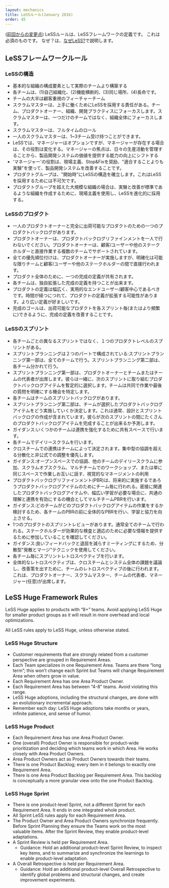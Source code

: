 ```yaml
---
layout: mechanics
title: LeSSルール(January 2016)
order: 45
---
```


<!---
([what changed since previous version](rules-changes.html))
The LeSS Rules are the definition of the LeSS Framework. They are things we consider a must. Why? This is explained in the [Why LeSS?](../framework/why-less.html) section.
--->
([前回からの変更点](rules-changes.jp.html))
LeSSルールは、LeSSフレームワークの定義です。
これは必須のものです。
なぜ？は、[なぜLeSS?](../framework/why-less.jp.html)で説明します。

<!---
## LeSS Framework Rules

The LeSS framework applies to products with 2-“8” teams.
--->
## LeSSフレームワークルール

<!---
### LeSS Structure

* Structure the organization using real teams as the basic organizational building block.
* Each team is (1) self-managing, (2) cross-functional, (3) co-located, and (4) long-lived.
* The majority of the teams are customer-focused feature teams.
* ScrumMasters are responsible for a well-working LeSS adoption. Their focus is towards the Teams, Product Owner, organization, and development practices. A ScrumMaster does not focus on just one team but on the overall organizational system.
* A ScrumMaster is a dedicated full-time role.
* One ScrumMaster can serve 1-3 teams.
* In LeSS, managers are optional, but if managers do exist their role is likely to change. Their focus shifts from managing the day-to-day product work to improving the value-delivering capability of the product development system.
* Managers’ role is to improve the product development system by practicing Go See, encouraging Stop & Fix, and “experiments over conformance”.
* For the product group, establish the complete LeSS structure “at the start”; this is vital for a LeSS adoption.
* For the larger organization beyond the product group, adopt LeSS evolutionarily using Go and See to create an organization where experimentation and improvement is the norm.
--->
### LeSSの構造

* 基本的な組織の構成要素として実際のチームより構築する
* 各チームは、(1)自己組織化、(2)機能横断的、(3)同じ場所、(4)長命です。
* チームの大半は顧客重視のフィーチャーチーム
* スクラムマスターは、上手に働くためにLeSSを採用する責任がある。チーム、プロダクトオーナー、組織、開発プラクティスにフォーカスします。スクラムマスターは、一つだけのチームではなく、組織全体にフォーカスします。
* スクラムマスターは、フルタイムのロール
* 一人のスクラムマスターは、1~3チーム受け持つことができます。
* LeSSでは、マネージャーはオプションですが、マネージャーが存在する場合は、その役割は変化する。マネージャーの焦点は、日々の生産活動を管理することから、製品開発システムの価値を提供する能力の向上にシフトする
* 'マネージャー'の役割は、現場主義、Stop&Fixを奨励、"適合することよりも実験"を使って、製品開発システムを改善することです。
* プロダクトグループは、"開始時"にLeSSの構造を確立します。これはLeSSを採用するためには不可欠です。
* プロダクトグループを超えた大規模な組織の場合は、実験と改善が標準であるような組織を作成するために、現場主義を使用し、LeSSを進化的に採用する。

<!---
### LeSS Product

* There is one Product Owner and one Product Backlog for the complete shippable product.
* The Product Owner shouldn’t work alone on Product Backlog refinement; he is supported by the multiple Teams working directly with customers/users and other stakeholders.
* All prioritization goes through the Product Owner, but clarification is as much as possible directly between the Teams and customer/users and other stakeholders.
* One shared Definition of Done for the whole product.
* Each team can have their own expanded Definition of Done.
* The definition of product should be as broad and end-user/customer centric as is practical. Over time, the definition of product might increase. Broader definitions are preferred.
* The perfection goal is to improve the Definition of Done so that it results in a shippable product each Sprint (or even more frequently).
--->
### LeSSのプロダクト

* 一人のプロダクトオーナーと完全に出荷可能なプロダクトのための一つのプロダクトバックログがあります。
* プロダクトオーナーは、プロダクトバックログリファインメントを一人で行わないでください。プロダクトオーナーは、顧客/ユーザーや他のステークホルダーと直接作業する複数のチームでサポートされています。
* 全ての優先順位付けは、プロダクトオーナーが実施しますが、明確化は可能な限りチームと顧客/ユーザーや他のステークホルダーの間で直接行われます。
* プロダクト全体のために、一つの完成の定義が共有されます。
* 各チームは、独自拡張した完成の定義を持つことが出来ます。
* プロダクトの定義は幅広く、実用的なエンドユーザー/顧客中心であるべきです。時間が経つにつれて、プロダクトの定義が拡張する可能性があります。より広い定義が好ましいです。
* 完成のゴールは、出荷可能なプロダクトを各スプリント毎(またはより頻繁に)できるように、完成の定義を改善することです。

<!---
### LeSS Sprint

* There is one product-level Sprint, not a different Sprint for each Team. Each Team starts and ends the Sprint at the same time. Each Sprint results in an integrated whole product.
* Sprint Planning consists of two parts: Sprint Planning Part One is common for all teams while Sprint Planning Part Two is usually done separately for each team.
* Sprint Planning Part One is attended by the Product Owner and Teams or Team representatives. They together tentatively select the items that each team will work on the next Sprint. The Teams identify opportunities to work together and final questions are clarified.
* Each Team has their own Sprint Backlog.
* Sprint Planning Part Two is for Teams to decide how they will do the selected items. This usually involves design and the creation of their Sprint Backlogs. The Team forecasts how many items they believe they can complete during the next Sprint.
  * Guidance: For some Teams, do it in a shared space to enhance coordination.
* Each Team has their own Daily Scrum.
* Cross-team coordination is decided by the teams. Prefer decentralized and informal coordination over centralized coordination
  * Guidance: Coordination via Open Space, joining other teams’ Daily Scrum, Scrum of Scrums, multi-team workshops, or “simply” working in the same space, talking to each other, and using visual management.
* Product Backlog Refinement (PBR) is done per team for the items they are likely going to do in the future. Do multi-team PBR to increase shared understanding and exploting coordination opportunities when having closely related items or a need for broader input/learning
  * Guidance: Hold an overall PBR with representatives before each team PBR to explore which teams might work on which items, and to increase learning and alignment.
* There is one product Sprint Review; it is common for all teams. Ensure that enough stakeholders join to contribute the information needed for effective inspection and adaptation.
  * Guidance: Use decentralized “diverge-merge” techniques for better feedback and less boring meetings.
* Each Team has their own Sprint Retrospective.
* An Overall Retrospective is held after the Team Retrospectives to discuss cross-team and system-wide issues, and create improvement experiments. This is attended by Product Owner, ScrumMasters, Team Representatives, and managers (if there are any).
--->

### LeSSのスプリント
* 各チームごとの異なるスプリントではなく、１つのプロダクトレベルのスプリントがある。
* スプリントプランニングは２つのパートで構成されている:スプリントプランニング第一部は、全てのチームで行う。スプリントプランニング第二部は、各チーム分かれて行う。
* スプリントプランニング第一部は、プロダクトオーナーとチームまたはチームの代表者が出席します。彼らは一緒に、次のスプリントに取り組むプロダクトバックログアイテムを暫定的に選択します。チームは共同で作業や最後の質問を明確にする機会を特定します。<!--- ここの訳はなんだ！？ --->
* 各チームはチームのスプリントバックログがあります。
* スプリントプランニング第二部は、チームが選択したプロダクトバックログアイテムをどう実施していくか決定します。これは通常、設計とスプリントバックログの作成が含まれています。彼らが次のスプリントの間にたくさんのプロダクトバックログアイテムを完成することが出来るか予測します。
 * ガイダンス:いくつかのチームは連携を強化するために共有スペースで行います。
* 各チームでデイリースクラムを行います。
* クロスチームでの連携はチームによって決定されます。集中型の協調を超える分散化と非公式での調整を優先します。
 * ガイダンス:オープンスペースでの協調、他のチームのデイリースクラムに参加、スクラムオブスクラム、マルチチームでのワークショップ、または単に同じスペースで作業しお互いに話す、視覚的なマネージメントの利用<!--- 視覚的なマネジメント？ --->
* プロダクトバックログリファインメント(PBR)は、将来的に実施するであろうプロダクトバックログアイテムのためにチーム毎に行われる。密接に関連したプロダクトバックログアイテムや、幅広い学習が必要な場合に、共通の理解と連携を有効にするの機会としてマルチチームPBRを行います。
 * ガイダンス:どのチームがどのプロダクトバックログアイテムの作業をするか検討するため、各チームのPBRの前に全体的なPBRを行い、学習と協力を向上させる。
* 1つのプロダクトのスプリントレビューがあります。通常全てのチームで行われる。ステークホルダーが効果的な検査と適応のために必要な情報を提供するために参加していることを確認してください。
 * ガイダンス:良いフィードバックと退屈を減らすミーティングにするため、分散型"発散とマージ"テクニックを使用してください。
* 各チーム毎にスプリントレトロスペクティブを行います。
* 全体的なレトロスペクティブは、クロスチームとシステム全体の課題を議論し、改善策を出すために、チームのレトロスペクティブの後に行われます。これは、プロダクトオーナー、スクラムマスター、チームの代表者、マネージャー(任意)が出席します。


## LeSS Huge Framework Rules

LeSS Huge applies to products with “8+” teams. Avoid applying LeSS Huge for smaller product groups as it will result in more overhead and local optimizations.

All LeSS rules apply to LeSS Huge, unless otherwise stated.

### LeSS Huge Structure

* Customer requirements that are strongly related from a customer perspective are grouped in Requirement Areas.
* Each Team specializes in one Requirement Area. Teams are there “long term”; this won’t change each Sprint but Teams will change Requirement Area when others grow in value.
* Each Requirement Area has one Area Product Owner.
* Each Requirement Area has between “4-8” teams. Avoid violating this range.
* LeSS Huge adoptions, including the structural changes, are done with an evolutionary incremental approach.
* Remember each day: LeSS Huge adoptions take months or years, infinite patience, and sense of humor.

### LeSS Huge Product

* Each Requirement Area has one Area Product Owner.
* One (overall) Product Owner is responsible for product-wide prioritization and deciding which teams work in which Area. He works closely with Area Product Owners.
* Area Product Owners act as Product Owners towards their teams.
* There is one Product Backlog; every item in it belongs to exactly one Requirement Area.
* There is one Area Product Backlog per Requirement Area. This backlog is conceptually a more granular view onto the one Product Backlog.

### LeSS Huge Sprint

* There is one product-level Sprint, not a different Sprint for each Requirement Area. It ends in one integrated whole product.
* All Sprint LeSS rules apply for each Requirement Area.
* The Product Owner and Area Product Owners synchronize frequently. Before Sprint Planning they ensure the Teams work on the most valuable items. After the Sprint Review, they enable product-level adaptations.
* A Sprint Review is held per Requirement Area.
  * Guidance: Hold an additional product-level Sprint Review, to inspect key items, and to summarize and synchronize the learnings to enable product-level adaptation.
* A Overall Retrospective is held per Requirement Area.
  * Guidance: Hold an additional product-level Overall Retrospective to identify global problems and structural changes, and create improvement experiments.
